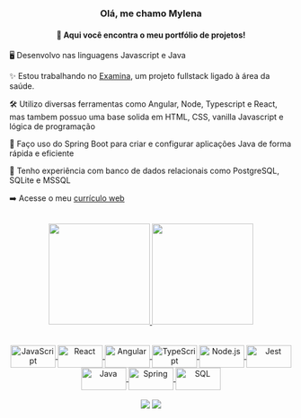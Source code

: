 <h3 align="center"> Olá, me chamo Mylena </h3>
<h4 align="center">👋 Aqui você encontra o meu portfólio de projetos!</h4>

<p>🖥️ Desenvolvo nas linguagens Javascript e Java </p>
<p>✨ Estou trabalhando no <a href="https://github.com/mylenaverspeelt/examina" target="_blank">Examina</a>, um projeto fullstack ligado à área da saúde. </p>
<p>🛠️ Utilizo diversas ferramentas como Angular, Node, Typescript e React, mas tambem possuo uma base solida em HTML, CSS, vanilla Javascript e lógica de programação</p>
<p>🎯 Faço uso do Spring Boot para criar e configurar aplicações Java de forma rápida e eficiente</p>
<p>🧾 Tenho experiência com banco de dados relacionais como PostgreSQL, SQLite e MSSQL</p>
<p>➡️ Acesse o meu <a href="https://web-curriculo-tau.vercel.app/" target="_blank">currículo web</a></p> 


<br>

<div align="center">
  <a href="https://github.com/mylenaverspeelt">
  <img height="180em" src="https://github-readme-stats.vercel.app/api?username=mylenaverspeelt&theme=highcontrast&show_icons=true&hide_border=false&count_private=true"/>
  <img height="180em" src="https://github-readme-stats.vercel.app/api/top-langs/?username=mylenaverspeelt&theme=highcontrast&show_icons=true&hide_border=false&layout=compact"/>
</div>

<br>

<div align="center"><br>
  <img align="center" alt="JavaScript" height="40" width="80" src="https://cdn.jsdelivr.net/gh/devicons/devicon/icons/javascript/javascript-original.svg">
  <img align="center" alt="React" height="40" width="80" src="https://cdn.jsdelivr.net/gh/devicons/devicon/icons/react/react-original.svg">
  <img align="center" alt="Angular" height="40" width="80" src="https://cdn.jsdelivr.net/gh/devicons/devicon/icons/angularjs/angularjs-original.svg">
  <img align="center" alt="TypeScript" height="40" width="80" src="https://cdn.jsdelivr.net/gh/devicons/devicon/icons/typescript/typescript-original.svg">
  <img align="center" alt="Node.js" height="40" width="80" src="https://cdn.jsdelivr.net/gh/devicons/devicon/icons/nodejs/nodejs-original.svg">
  <img align="center" alt="Jest" height="40" width="80" src="https://cdn.jsdelivr.net/gh/devicons/devicon/icons/vitest/vitest-original.svg">
  <img align="center" alt="Java" height="40" width="80" src="https://cdn.jsdelivr.net/gh/devicons/devicon/icons/java/java-original.svg">
  <img align="center" alt="Spring" height="40" width="80" src="https://cdn.jsdelivr.net/gh/devicons/devicon/icons/spring/spring-original.svg">
  <img align="center" alt="SQL" height="40" width="80" src="https://cdn.jsdelivr.net/gh/devicons/devicon/icons/mysql/mysql-original.svg">
</div>

<br>

<div align="center"> 
  <a href="https://www.linkedin.com/in/mylenaverspeelt/" target="_blank"><img src="https://img.shields.io/badge/LinkedIn-0077B5?style=for-the-badge&logo=linkedin&logoColor=white" target="_blank"></a>  
      <a href="mailto:mylena49@hotmail.com" target="_blank"><img src="https://img.shields.io/badge/Microsoft_Outlook-0078D4?style=for-the-badge&logo=microsoft-outlook&logoColor=white" target="_blank"></a> 
</div>
 
